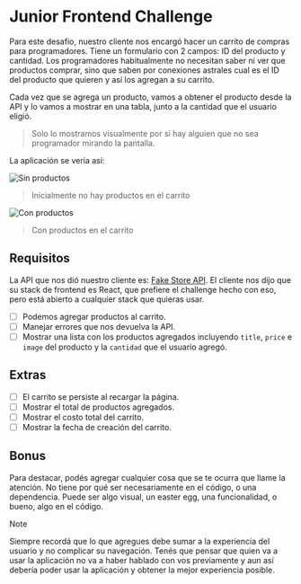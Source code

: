 
# Junior Frontend Challenge

Para este desafío, nuestro cliente nos encargó hacer un carrito de compras para programadores. Tiene un formulario con 2 campos: ID del producto y cantidad. Los programadores habitualmente no necesitan saber ni ver que productos comprar, sino que saben por conexiones astrales cual es el ID del producto que quieren y así los agregan a su carrito.

Cada vez que se agrega un producto, vamos a obtener el producto desde la API y lo vamos a mostrar en una tabla, junto a la cantidad que el usuario eligió.

> Solo lo mostramos visualmente por si hay alguien que no sea programador mirando la pantalla.

La aplicación se vería así:

![Sin productos](./assets/app-0.jpg)
> Inicialmente no hay productos en el carrito

![Con productos](./assets/app-1.jpg)
> Con productos en el carrito

## Requisitos

La API que nos dió nuestro cliente es: [Fake Store API](https://fakestoreapi.com/). El cliente nos dijo que su stack de frontend es React, que prefiere el challenge hecho con eso, pero está abierto a cualquier stack que quieras usar.

- [ ] Podemos agregar productos al carrito.
- [ ] Manejar errores que nos devuelva la API.
- [ ] Mostrar una lista con los productos agregados incluyendo `title`, `price` e `image` del producto y la `cantidad` que el usuario agregó.

## Extras

- [ ] El carrito se persiste al recargar la página.
- [ ] Mostrar el total de productos agregados.
- [ ] Mostrar el costo total del carrito.
- [ ] Mostrar la fecha de creación del carrito.

## Bonus

Para destacar, podés agregar cualquier cosa que se te ocurra que llame la atención. No tiene por qué ser necesariamente en el código, o una dependencia. Puede ser algo visual, un easter egg, una funcionalidad, o bueno, algo en el código.

> [!NOTE]
> Siempre recordá que lo que agregues debe sumar a la experiencia del usuario y no complicar su navegación. Tenés que pensar que quien va a usar la aplicación no va a haber hablado con vos previamente y aun así debería poder usar la aplicación y obtener la mejor experiencia posible.


